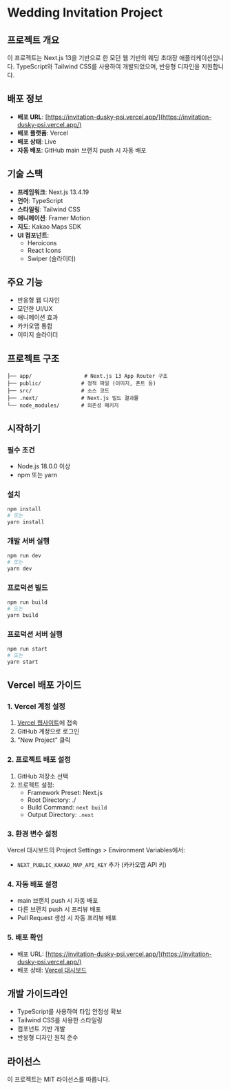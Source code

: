 # Wedding Invitation Project

## 프로젝트 개요
이 프로젝트는 Next.js 13을 기반으로 한 모던 웹 기반의 웨딩 초대장 애플리케이션입니다. TypeScript와 Tailwind CSS를 사용하여 개발되었으며, 반응형 디자인을 지원합니다.

## 배포 정보
- **배포 URL**: [https://invitation-dusky-psi.vercel.app/](https://invitation-dusky-psi.vercel.app/)
- **배포 플랫폼**: Vercel
- **배포 상태**: Live
- **자동 배포**: GitHub main 브랜치 push 시 자동 배포

## 기술 스택
- **프레임워크**: Next.js 13.4.19
- **언어**: TypeScript
- **스타일링**: Tailwind CSS
- **애니메이션**: Framer Motion
- **지도**: Kakao Maps SDK
- **UI 컴포넌트**: 
  - Heroicons
  - React Icons
  - Swiper (슬라이더)

## 주요 기능
- 반응형 웹 디자인
- 모던한 UI/UX
- 애니메이션 효과
- 카카오맵 통합
- 이미지 슬라이더

## 프로젝트 구조
```
├── app/                 # Next.js 13 App Router 구조
├── public/             # 정적 파일 (이미지, 폰트 등)
├── src/                # 소스 코드
├── .next/              # Next.js 빌드 결과물
└── node_modules/       # 의존성 패키지
```

## 시작하기

### 필수 조건
- Node.js 18.0.0 이상
- npm 또는 yarn

### 설치
```bash
npm install
# 또는
yarn install
```

### 개발 서버 실행
```bash
npm run dev
# 또는
yarn dev
```

### 프로덕션 빌드
```bash
npm run build
# 또는
yarn build
```

### 프로덕션 서버 실행
```bash
npm run start
# 또는
yarn start
```

## Vercel 배포 가이드

### 1. Vercel 계정 설정
1. [Vercel 웹사이트](https://vercel.com)에 접속
2. GitHub 계정으로 로그인
3. "New Project" 클릭

### 2. 프로젝트 배포 설정
1. GitHub 저장소 선택
2. 프로젝트 설정:
   - Framework Preset: Next.js
   - Root Directory: ./
   - Build Command: `next build`
   - Output Directory: `.next`

### 3. 환경 변수 설정
Vercel 대시보드의 Project Settings > Environment Variables에서:
- `NEXT_PUBLIC_KAKAO_MAP_API_KEY` 추가 (카카오맵 API 키)

### 4. 자동 배포 설정
- main 브랜치 push 시 자동 배포
- 다른 브랜치 push 시 프리뷰 배포
- Pull Request 생성 시 자동 프리뷰 배포

### 5. 배포 확인
- 배포 URL: [https://invitation-dusky-psi.vercel.app/](https://invitation-dusky-psi.vercel.app/)
- 배포 상태: [Vercel 대시보드](https://vercel.com/lims-projects-54b4a420/invitation/FEMZz28fHJftFHC7nsgcwWm3VmDf)

## 개발 가이드라인
- TypeScript를 사용하여 타입 안정성 확보
- Tailwind CSS를 사용한 스타일링
- 컴포넌트 기반 개발
- 반응형 디자인 원칙 준수

## 라이선스
이 프로젝트는 MIT 라이선스를 따릅니다.

